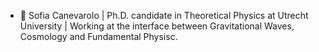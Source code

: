 - 👋 Sofia Canevarolo | Ph.D. candidate in Theoretical Physics at Utrecht University | Working at the interface between Gravitational Waves, Cosmology and Fundamental Physisc.

<!---
Canev001/Canev001 is a ✨ special ✨ repository because its `README.md` (this file) appears on your GitHub profile.
You can click the Preview link to take a look at your changes.
--->
